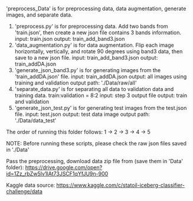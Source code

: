 'preprocess_Data' is for preprocessing data, data augmentation, generate images, and separate data.
1. 'preprocess.py' is for preprocessing data.
    Add two bands from 'train.json', then create a new json file contains 3 bands information.
    input: train.json
    output: train_add_band3.json
2. 'data_augmentation.py' is for data augmentation.
    Flip each image horizontally, vertically, and rotate 90 degrees using band3 data, then save to a new json file.
    input: train_add_band3.json
    output: train_addDA.json
3. 'generate_json_band3.py' is for generating images from the 'train_addDA.json' file.
    input: train_addDA.json
    output: all images using training and validation
    output path: './Data/raw/all'
4. 'separate_data.py' is for separating all data to validation data and training data.
    train:validation = 8:2
    input: step 3 output file
    output: train and validation
5. 'generate_json_test.py' is for generating test images from the test.json file.
    input: test.json
    output: test data image
    output path: './Data/data_test'



The order of running this folder follows: 1 -> 2 -> 3 -> 4 -> 5



NOTE: Before running these scripts, please check the raw json files saved in './Data'



Pass the preprocessing, download data zip file from (save them in 'Data' folder):
https://drive.google.com/open?id=1Zz_rbZw5Iv1IAt73JSCF1qYfJU9n-900



Kaggle data source:
https://www.kaggle.com/c/statoil-iceberg-classifier-challenge/data
